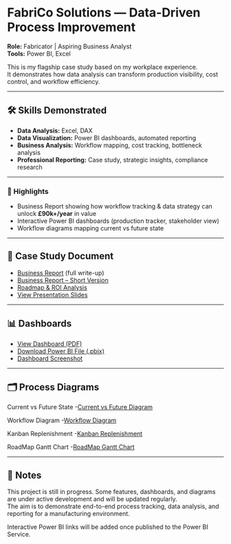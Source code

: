 # FabriCo Solutions — Data-Driven Process Improvement

**Role:** Fabricator | Aspiring Business Analyst  
**Tools:** Power BI, Excel  

This is my flagship case study based on my workplace experience.  
It demonstrates how data analysis can transform production visibility, cost control, and workflow efficiency.

---

## 🛠 Skills Demonstrated  
- **Data Analysis:** Excel, DAX  
- **Data Visualization:** Power BI dashboards, automated reporting  
- **Business Analysis:** Workflow mapping, cost tracking, bottleneck analysis  
- **Professional Reporting:** Case study, strategic insights, compliance research

---

### 🚀 Highlights  
- Business Report showing how workflow tracking & data strategy can unlock **£90k+/year** in value  
- Interactive Power BI dashboards (production tracker, stakeholder view)   
- Workflow diagrams mapping current vs future state
  
---

## 📄 Case Study Document
- [Business Report](Business_report_v3.pdf) (full write-up)
- [Business Report – Short Version](Business_report_short_version.pdf)
- [Roadmap & ROI Analysis](roadmap_barcode_costs.pdf)
- [View Presentation Slides](https://www.canva.com/design/DAGySezKVyU/APH4tG9Xm94iktLDXcCkEg/view?utm_content=DAGySezKVyU&utm_campaign=designshare&utm_medium=link2&utm_source=uniquelinks&utlId=h2416f4e0eb)

---

## 📊 Dashboards
- [View Dashboard (PDF)](company_production_tracker.pdf)  
- [Download Power BI File (.pbix)](dashboard_stakeholder.pbix) 
- [Dashboard Screenshot](productiontracker_fabrico_ss.png) 

---
  
## 🗂️ Process Diagrams
Current vs Future State
-[Current vs Future Diagram](current_vs_future_diagram_v5.drawio.png) 

Workflow Diagram
-[Workflow Diagram](worflow_diagram_v6.drawio.png)

Kanban Replenishment
-[Kanban Replenishment](kanban_replenishment_flow_v2.drawio.png)

RoadMap Gantt Chart
-[RoadMap Gantt Chart](Project_timeline_gantt_v1.png)

---


## 🔗 Notes
This project is still in progress. Some features, dashboards, and diagrams are under active development and will be updated regularly.  
The aim is to demonstrate end-to-end process tracking, data analysis, and reporting for a manufacturing environment.

Interactive Power BI links will be added once published to the Power BI Service.
